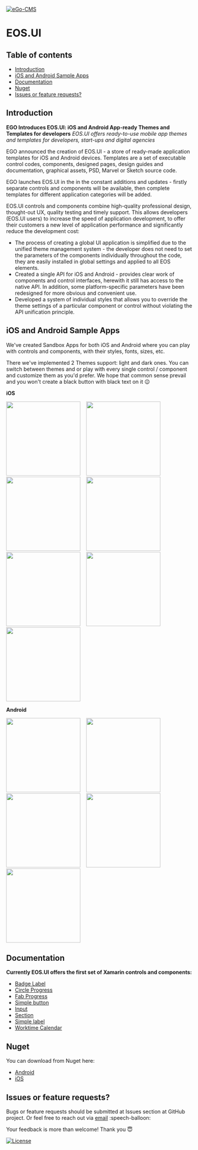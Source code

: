 [![eGo-CMS](https://rawgithub.com/ego-cms/Resources/master/Badges_by_EGO/by_EGO.svg)](http://ego-cms.com/?utm_source=github)

EOS.UI 
==================
## Table of contents
* [Introduction](../..#introduction)
* [iOS and Android Sample Apps](../..#ios-and-android-sample-apps)
* [Documentation](../..#documentation)
* [Nuget](../..#nuget)
* [Issues or feature requests?](../..#issues-or-feature-requests)

Introduction
-----------
**EGO Introduces EOS.UI: iOS and Android App-ready Themes and Templates for developers**
*EOS.UI offers ready-to-use mobile app themes and templates for developers, start-ups and digital agencies*

EGO announced the creation of EOS.UI - a store of ready-made application templates for iOS and Android devices. Templates are a set of executable control codes, components, designed pages, design guides and documentation, graphical assets, PSD, Marvel or Sketch source code.

EGO launches EOS.UI in the in the constant additions and updates - firstly separate controls and components will be available, then complete templates for different application categories will be added.

EOS.UI controls and components combine high-quality professional design, thought-out UX, quality testing and timely support. This allows developers (EOS.UI users) to increase the speed of application development, to offer their customers a new level of application performance and significantly reduce the development cost:

* The process of creating a global UI application is simplified due to the unified theme management system - the developer does not need to set the parameters of the components individually throughout the code, they are easily installed in global settings and applied to all EOS elements.
* Created a single API for iOS and Android - provides clear work of components and control interfaces, herewith it still has access to the native API. In addition, some platform-specific parameters have been redesigned for more obvious and convenient use.
* Developed a system of individual styles that allows you to override the theme settings of a particular component or control without violating the API unification principle.

iOS and Android Sample Apps
-----------
We've created Sandbox Apps for both iOS and Android where you can play with controls and components, with their styles, fonts, sizes, etc. 

There we've implemented 2 Themes support: light and dark ones. You can switch between themes and or play with every single control / component and customize them as you'd prefer. We hope that common sense prevail and you won't create a black button with black text on it :wink:

**iOS**

<img src="https://github.com/ego-cms/Resources/blob/master/EOSUI_images/readme_Main_iOS.PNG" width="200"/>&nbsp;&nbsp;&nbsp;
<img src="https://github.com/ego-cms/Resources/blob/master/EOSUI_images/readme_Worktime_Light_iOS.PNG" width="200"/>&nbsp;&nbsp;&nbsp;
<img src="https://github.com/ego-cms/Resources/blob/master/EOSUI_images/readme_Worktime_Dark_iOS.PNG" width="200"/>&nbsp;&nbsp;&nbsp;
<img src="https://github.com/ego-cms/Resources/blob/master/EOSUI_images/readme_Badge_Light_iOS.PNG" width="200"/>&nbsp;&nbsp;&nbsp;
<img src="https://github.com/ego-cms/Resources/blob/master/EOSUI_images/readme_Badge_Dark_iOS.PNG" width="200"/>&nbsp;&nbsp;&nbsp;
<img src="https://github.com/ego-cms/Resources/blob/master/EOSUI_images/readme_Fab_iOS.PNG" width="200"/>&nbsp;&nbsp;&nbsp;
<img src="https://github.com/ego-cms/Resources/blob/master/EOSUI_images/readme_CircleProgress_iOS.PNG" width="200"/>

**Android**

<img src="https://github.com/ego-cms/Resources/blob/master/EOSUI_images/readme_Main_Droid.png" width="200"/>&nbsp;&nbsp;&nbsp;
<img src="https://github.com/ego-cms/Resources/blob/master/EOSUI_images/readme_Badge_Light_Droid.png" width="200"/>&nbsp;&nbsp;&nbsp;
<img src="https://github.com/ego-cms/Resources/blob/master/EOSUI_images/readme_Badge_Dark_Droid.png" width="200"/>&nbsp;&nbsp;&nbsp;
<img src="https://github.com/ego-cms/Resources/blob/master/EOSUI_images/readme_Worktime_Light_Droid.png" width="200"/>&nbsp;&nbsp;&nbsp;
<img src="https://github.com/ego-cms/Resources/blob/master/EOSUI_images/readme_Worktime_Dark_Droid.png" width="200"/>

Documentation
-----------
**Currently EOS.UI offers the first set of Xamarin controls and components:**
* [Badge Label](../../wiki/BadgeLabel)
* [Circle Progress](../../wiki/CircleProgress)
* [Fab Progress](../../wiki/FabProgress)
* [Simple button](../../wiki/SimpleButton)
* [Input](../../wiki/Input)
* [Section](../../wiki/Section)
* [Simple label](../../wiki/SimpleLabel)
* [Worktime Calendar](../../wiki/Worktime-calendar)

Nuget
-----------
You can download from Nuget here:
* [Android](https://www.nuget.org/packages/Com.EgoCms.Eos.UI.Droid/)
* [iOS](https://www.nuget.org/packages/Com.EgoCms.Eos.UI.iOS/)

Issues or feature requests?
-----------
Bugs or feature requests should be submitted at Issues section at GitHub project. Or feel free to reach out via [email](mailto:oksana@ego-cms.com) :speech-balloon:

Your feedback is more than welcome! Thank you :innocent: 

[![License](https://rawgit.com/ego-cms/Resources/master/License/license.svg)]()
